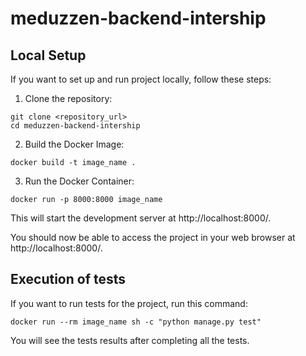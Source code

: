 # meduzzen-backend-intership

## Local Setup

If you want to set up and run project locally, follow these steps:

1. Clone the repository:
```
git clone <repository_url>
cd meduzzen-backend-intership
```

2. Build the Docker Image:
```
docker build -t image_name .
```

3. Run the Docker Container:
```
docker run -p 8000:8000 image_name
```

This will start the development server at http://localhost:8000/.

You should now be able to access the project in your web browser at http://localhost:8000/.

## Execution of tests

If you want to run tests for the project, run this command:

```
docker run --rm image_name sh -c "python manage.py test"
```

You will see the tests results after completing all the tests.